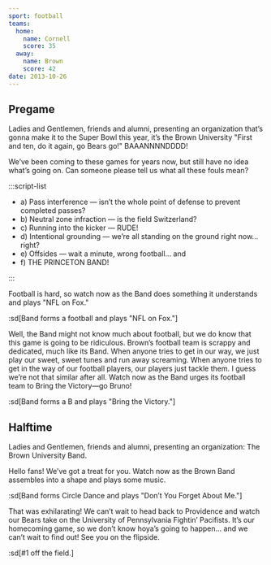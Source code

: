 ```yaml
---
sport: football
teams:
  home:
    name: Cornell
    score: 35
  away:
    name: Brown
    score: 42
date: 2013-10-26
---
```


## Pregame

Ladies and Gentlemen, friends and alumni, presenting an organization that’s gonna make it to the Super Bowl this year, it’s the Brown University "First and ten, do it again, go Bears go!" BAAANNNNDDDD!

We’ve been coming to these games for years now, but still have no idea what’s going on. Can someone please tell us what all these fouls mean?

:::script-list

- a) Pass interference — isn’t the whole point of defense to prevent completed passes?
- b) Neutral zone infraction — is the field Switzerland?
- c) Running into the kicker — RUDE!
- d) Intentional grounding — we’re all standing on the ground right now... right?
- e) Offsides — wait a minute, wrong football... and
- f) THE PRINCETON BAND!

:::

Football is hard, so watch now as the Band does something it understands and plays "NFL on Fox."

:sd[Band forms a football and plays "NFL on Fox."]

Well, the Band might not know much about football, but we do know that this game is going to be ridiculous. Brown’s football team is scrappy and dedicated, much like its Band. When anyone tries to get in our way, we just play our sweet, sweet tunes and run away screaming. When anyone tries to get in the way of our football players, our players just tackle them. I guess we’re not that similar after all. Watch now as the Band urges its football team to Bring the Victory—go Bruno!

:sd[Band forms a B and plays "Bring the Victory."]

## Halftime

Ladies and Gentlemen, friends and alumni, presenting an organization: The Brown University Band.

Hello fans! We’ve got a treat for you. Watch now as the Brown Band assembles into a shape and plays some music.

:sd[Band forms Circle Dance and plays "Don’t You Forget About Me."]

That was exhilarating! We can’t wait to head back to Providence and watch our Bears take on the University of Pennsylvania Fightin’ Pacifists. It’s our homecoming game, so we don’t know hoya’s going to happen... and we can’t wait to find out! See you on the flipside.

:sd[#1 off the field.]
